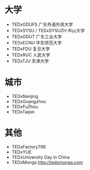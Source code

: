 # 大学 #
  * TEDxGDUFS 广东外语外贸大学
  * TEDxSYSU / TEDxSYSUZH 中山大学
  * TEDxGDUT 广东工业大学
  * TEDxECNU 华东师范大学
  * TEDxFDU 复旦大学
  * TEDxRUC 人民大学
  * TEDxTJU 天津大学

# 城市 #
  * TEDxNanjing
  * TEDxGuangzhou
  * TEDxFuZhou
  * TEDxTaipei

# 其他 #
  * TEDxFactory798
  * TEDxYUE
  * TEDxUniversity Day in China
  * TEDxMonga http://tedxmonga.com